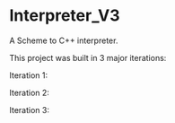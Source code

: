 # Interpreter_V3
A Scheme to C++ interpreter.

This project was built in 3 major iterations: 

Iteration 1: 

Iteration 2: 

Iteration 3: 